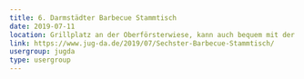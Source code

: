 ```yaml
---
title: 6. Darmstädter Barbecue Stammtisch
date: 2019-07-11
location: Grillplatz an der Oberförsterwiese, kann auch bequem mit der Straßenbahn (Böllenfalltor) erreicht werden!
link: https://www.jug-da.de/2019/07/Sechster-Barbecue-Stammtisch/
usergroup: jugda
type: usergroup
---
```

